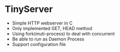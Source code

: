 # TinyServer
- Simple HTTP webserver in C
- Only implemented GET, HEAD method
- Using fork(muti-process) to deal with concurrent
- Be able to run as Daemon Process
- Support configuration file

